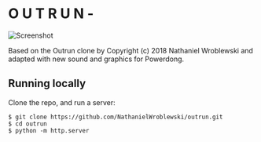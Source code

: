 O U T R U N - 
===

![Screenshot](https://powerdongassets.blob.core.windows.net/graphics/powerdong_logo.webp)

Based on the Outrun clone by Copyright (c) 2018 Nathaniel Wroblewski
and adapted with new sound and graphics for Powerdong.

Running locally
---

Clone the repo, and run a server:

```
$ git clone https://github.com/NathanielWroblewski/outrun.git
$ cd outrun
$ python -m http.server
```